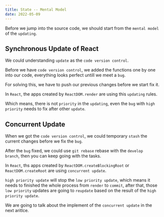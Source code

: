```yaml
---
title: State -- Mental Model
date: 2022-05-09
---
```


Before we jump into the source code, we should start from the `mental model` of the `updating`.

## Synchronous Update of React

We could understanding `update` as the `code version control`.

Before we have `code version control`, we added the functions one by one into our code, everything looks perfect untill we meet a `bug`.

For solving this, we have to push our previous changes before we start fix it.

In `React`, the apps created by `ReactDOM.render` are using this `updating` rules.

Which means, there is not `priority` in the `updating`, even the `bug` with `high priority` needs to fix after other `update`.

## Concurrent Update

When we got the `code version control`, we could temporary `stash` the current changes before we fix the `bug`.

After the `bug` fixed, we could use `git rebase` rebase with the `develop branch`, then you can keep going with the tasks.

In `React`, ths apps created by `ReactDOM.createBlockingRoot` or `ReactDOM.createRoot` are using `concurrent update`.

`high priority update` will stop the `low priority update`, which means it needs to finished the whole process from `render` to `commit`, after that, those `low priority` updates are going to `reupdate` based on the result of the `high priority update`.

We are going to talk about the implement of the `concurrent update` in the next aritlce.
